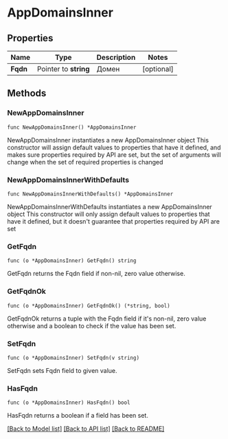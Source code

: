 # AppDomainsInner

## Properties

Name | Type | Description | Notes
------------ | ------------- | ------------- | -------------
**Fqdn** | Pointer to **string** | Домен | [optional] 

## Methods

### NewAppDomainsInner

`func NewAppDomainsInner() *AppDomainsInner`

NewAppDomainsInner instantiates a new AppDomainsInner object
This constructor will assign default values to properties that have it defined,
and makes sure properties required by API are set, but the set of arguments
will change when the set of required properties is changed

### NewAppDomainsInnerWithDefaults

`func NewAppDomainsInnerWithDefaults() *AppDomainsInner`

NewAppDomainsInnerWithDefaults instantiates a new AppDomainsInner object
This constructor will only assign default values to properties that have it defined,
but it doesn't guarantee that properties required by API are set

### GetFqdn

`func (o *AppDomainsInner) GetFqdn() string`

GetFqdn returns the Fqdn field if non-nil, zero value otherwise.

### GetFqdnOk

`func (o *AppDomainsInner) GetFqdnOk() (*string, bool)`

GetFqdnOk returns a tuple with the Fqdn field if it's non-nil, zero value otherwise
and a boolean to check if the value has been set.

### SetFqdn

`func (o *AppDomainsInner) SetFqdn(v string)`

SetFqdn sets Fqdn field to given value.

### HasFqdn

`func (o *AppDomainsInner) HasFqdn() bool`

HasFqdn returns a boolean if a field has been set.


[[Back to Model list]](../README.md#documentation-for-models) [[Back to API list]](../README.md#documentation-for-api-endpoints) [[Back to README]](../README.md)


